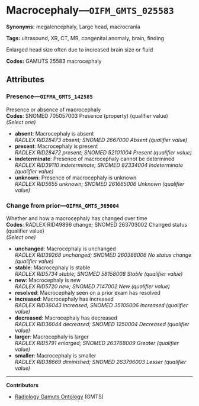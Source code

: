 # Macrocephaly—`OIFM_GMTS_025583`

**Synonyms:** megalencephaly, Large head, macrocrania

**Tags:** ultrasound, XR, CT, MR, congenital anomaly, brain, finding

Enlarged head size often due to increased brain size or fluid

**Codes:** GAMUTS 25583 macrocephaly

## Attributes

### Presence—`OIFMA_GMTS_142585`

Presence or absence of macrocephaly  
**Codes**: SNOMED 705057003 Presence (property) (qualifier value)  
*(Select one)*

- **absent**: Macrocephaly is absent  
_RADLEX RID28473 absent; SNOMED 2667000 Absent (qualifier value)_
- **present**: Macrocephaly is present  
_RADLEX RID28472 present; SNOMED 52101004 Present (qualifier value)_
- **indeterminate**: Presence of macrocephaly cannot be determined  
_RADLEX RID39110 indeterminate; SNOMED 82334004 Indeterminate (qualifier value)_
- **unknown**: Presence of macrocephaly is unknown  
_RADLEX RID5655 unknown; SNOMED 261665006 Unknown (qualifier value)_

### Change from prior—`OIFMA_GMTS_369004`

Whether and how a macrocephaly has changed over time  
**Codes**: RADLEX RID49896 change; SNOMED 263703002 Changed status (qualifier value)  
*(Select one)*

- **unchanged**: Macrocephaly is unchanged  
_RADLEX RID39268 unchanged; SNOMED 260388006 No status change (qualifier value)_
- **stable**: Macrocephaly is stable  
_RADLEX RID5734 stable; SNOMED 58158008 Stable (qualifier value)_
- **new**: Macrocephaly is new  
_RADLEX RID5720 new; SNOMED 7147002 New (qualifier value)_
- **resolved**: Macrocephaly seen on a prior exam has resolved  
- **increased**: Macrocephaly has increased  
_RADLEX RID36043 increased; SNOMED 35105006 Increased (qualifier value)_
- **decreased**: Macrocephaly has decreased  
_RADLEX RID36044 decreased; SNOMED 1250004 Decreased (qualifier value)_
- **larger**: Macrocephaly is larger  
_RADLEX RID5791 enlarged; SNOMED 263768009 Greater (qualifier value)_
- **smaller**: Macrocephaly is smaller  
_RADLEX RID38669 diminished; SNOMED 263796003 Lesser (qualifier value)_

---

**Contributors**

- [Radiology Gamuts Ontology](https://gamuts.net/) (GMTS)